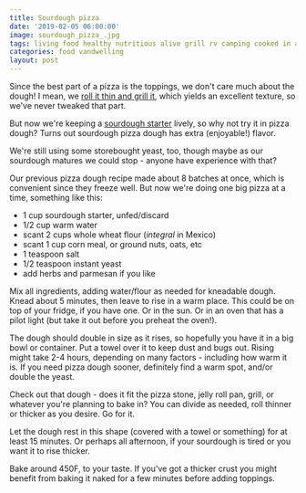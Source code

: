 ```yaml
---
title: Sourdough pizza
date: '2019-02-05 06:00:00'
image: sourdough_pizza_.jpg
tags: living food healthy nutritious alive grill rv camping cooked in a van
categories: food vandwelling
layout: post
---
```


Since the best part of a pizza is the toppings, we don't care much about the dough! I mean, we [roll it thin and grill it](https://reverdecer.annalisagross.com/2018/09/10/pizza-on-the-grill/), which yields an excellent texture, so we've never tweaked that part.

But now we're keeping a [sourdough starter](http://reverdecer.annalisagross.com/2019/02/06/sourdoughs/) lively, so why not try it in pizza dough? Turns out sourdough pizza dough has extra (enjoyable!) flavor.

We're still using some storebought yeast, too, though maybe as our sourdough matures we could stop - anyone have experience with that?

Our previous pizza dough recipe made about 8 batches at once, which is convenient since they freeze well. But now we're doing one big pizza at a time, something like this:

* 1 cup sourdough starter, unfed/discard
* 1/2 cup warm water
* scant 2 cups whole wheat flour (*integral* in Mexico)
* scant 1 cup corn meal, or ground nuts, oats, etc
* 1 teaspoon salt
* 1/2 teaspoon instant yeast
* add herbs and parmesan if you like

Mix all ingredients, adding water/flour as needed for kneadable dough. Knead about 5 minutes, then leave to rise in a warm place. This could be on top of your fridge, if you have one. Or in the sun. Or in an oven that has a pilot light (but take it out before you preheat the oven!).

The dough should double in size as it rises, so hopefully you have it in a big bowl or container. Put a towel over it to keep dust and bugs out. Rising might take 2-4 hours, depending on many factors - including how warm it is. If you need pizza dough sooner, definitely find a warm spot, and/or double the yeast.

Check out that dough - does it fit the pizza stone, jelly roll pan, grill, or whatever you're planning to bake in? You can divide as needed, roll thinner or thicker as you desire. Go for it.

Let the dough rest in this shape (covered with a towel or something) for at least 15 minutes. Or perhaps all afternoon, if your sourdough is tired or you want it to rise thicker.

Bake around 450F, to your taste. If you've got a thicker crust you might benefit from baking it naked for a few minutes before adding toppings.
